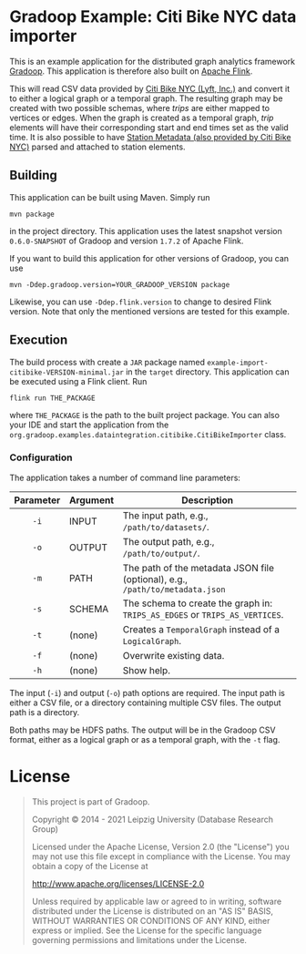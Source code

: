 # Gradoop Example: Citi Bike NYC data importer

This is an example application for the distributed graph analytics framework
[Gradoop](https://github.com/dbs-leipzig/gradoop). This application is therefore
also built on [Apache Flink](https://flink.apache.org/).

This will read CSV data provided by
[Citi Bike NYC (Lyft, Inc.)](https://www.citibikenyc.com/system-data) and
convert it to either a logical graph or a temporal graph. The resulting graph
may be created with two possible schemas, where _trips_ are either mapped
to vertices or edges. When the graph is created as a temporal graph,
_trip_ elements will have their corresponding start and end times set as the
valid time. It is also possible to have [Station Metadata (also provided by Citi Bike NYC)](https://gbfs.citibikenyc.com/gbfs/en/station_information.json)
parsed and attached to station elements.

## Building

This application can be built using Maven. Simply run
```
mvn package
```
in the project directory. This application uses the latest snapshot version
`0.6.0-SNAPSHOT` of Gradoop and version `1.7.2` of Apache Flink.

If you want to build this application for other versions of Gradoop, you can use
```
mvn -Ddep.gradoop.version=YOUR_GRADOOP_VERSION package
```
Likewise, you can use `-Ddep.flink.version` to change to desired Flink version.
Note that only the mentioned versions are tested for this example.


## Execution

The build process with create a `JAR` package named
`example-import-citibike-VERSION-minimal.jar` in the `target` directory.
This application can be executed using a Flink client. Run
```
flink run THE_PACKAGE
```
where `THE_PACKAGE` is the path to the built project package.
You can also your IDE and start the application from the
`org.gradoop.examples.dataintegration.citibike.CitiBikeImporter` class.

### Configuration

The application takes a number of command line parameters:

|Parameter| Argument | Description |
|:-------:|----------|-------------|
| `-i`    | INPUT    | The input path, e.g., `/path/to/datasets/`. |
| `-o`    | OUTPUT   | The output path, e.g., `/path/to/output/`. |
| `-m`    | PATH     | The path of the metadata JSON file (optional), e.g., `/path/to/metadata.json` |
| `-s`    | SCHEMA   | The schema to create the graph in: `TRIPS_AS_EDGES` or `TRIPS_AS_VERTICES`. |
| `-t`    | (none)   | Creates a `TemporalGraph` instead of a `LogicalGraph`. |
| `-f`    | (none)   | Overwrite existing data. |
| `-h`    | (none)   | Show help. |

The input (`-i`) and output (`-o`) path options are required.
The input path is either a CSV file, or a directory containing multiple CSV files.
The output path is a directory.

Both paths may be HDFS paths. The output will be in the Gradoop CSV format,
either as a logical graph or as a temporal graph, with the `-t` flag.

# License

> This project is part of Gradoop.
>
>
> Copyright © 2014 - 2021 Leipzig University (Database Research Group)
>
> Licensed under the Apache License, Version 2.0 (the "License")
> you may not use this file except in compliance with the License.
> You may obtain a copy of the License at
>
>    http://www.apache.org/licenses/LICENSE-2.0
>
> Unless required by applicable law or agreed to in writing, software
> distributed under the License is distributed on an "AS IS" BASIS,
> WITHOUT WARRANTIES OR CONDITIONS OF ANY KIND, either express or implied.
> See the License for the specific language governing permissions and
> limitations under the License.
